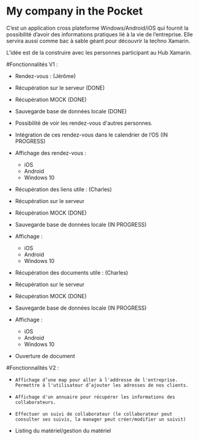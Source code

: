 # My company in the Pocket

C’est un application cross plateforme Windows/Android/iOS qui fournit la possibilité d’avoir des informations pratiques lié à la vie de l’entreprise. Elle servira aussi comme bac à sable géant pour découvrir la techno Xamarin. 

L’idée est de la construire avec les personnes participant au Hub Xamarin. 	 

#Fonctionnalités V1  : 

*   Rendez-vous : (Jérôme)
  * Récupération sur le serveur (DONE)
  *	Récupération MOCK (DONE)
  *	Sauvegarde base de données locale (DONE)
  *	Possibilité de voir les rendez-vous d'autres personnes. 
  *	Intégration de ces rendez-vous dans le calendrier de l’OS (IN PROGRESS)
  *	Affichage des rendez-vous :
    * iOS
    * Android
    * Windows 10
    
*   Récupération des liens utile : (Charles)
  * Récupération sur le serveur 
  * Récupération MOCK (DONE)
  * Sauvegarde base de données locale (IN PROGRESS)
  * Affichage :
    * iOS
    * Android
    * Windows 10
    
*	Récupération des documents utile : (Charles)
 * Récupération sur le serveur 
  * Récupération MOCK (DONE)
  * Sauvegarde base de données locale (IN PROGRESS)
  * Affichage :
    * iOS
    * Android
    * Windows 10
  * Ouverture de document

#Fonctionnalités V2  :
-	  Affichage d’une map pour aller à l'addresse de l'entreprise. Permettre à l'utilisateur d’ajouter les adresses de nos clients.
-	  Affichage d'un annuaire pour récupérer les informations des collaborateurs. 
-	  Effectuer un suivi de collaborateur (le collaborateur peut consulter ses suivis, la manager peut créer/modifier un suivit)
- 	Listing du matériel/gestion du matériel
